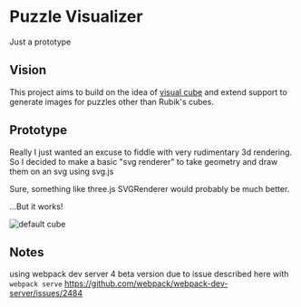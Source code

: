 # Puzzle Visualizer
Just a prototype

## Vision
This project aims to build on the idea of [visual cube](https://github.com/tdecker91/visualcube) and extend support to generate images for puzzles other than Rubik's cubes.


## Prototype
Really I just wanted an excuse to fiddle with very rudimentary 3d rendering. So I decided to make a basic "svg renderer" to take geometry and draw them on an svg using svg.js 

Sure, something like three.js SVGRenderer would probably be much better. 

...But it works!

![default cube](https://raw.githubusercontent.com/tdecker91/puzzle-visualizer/master/assets/svg-cube.gif)

## Notes
using webpack dev server 4 beta version due to issue described here with `webpack serve` https://github.com/webpack/webpack-dev-server/issues/2484